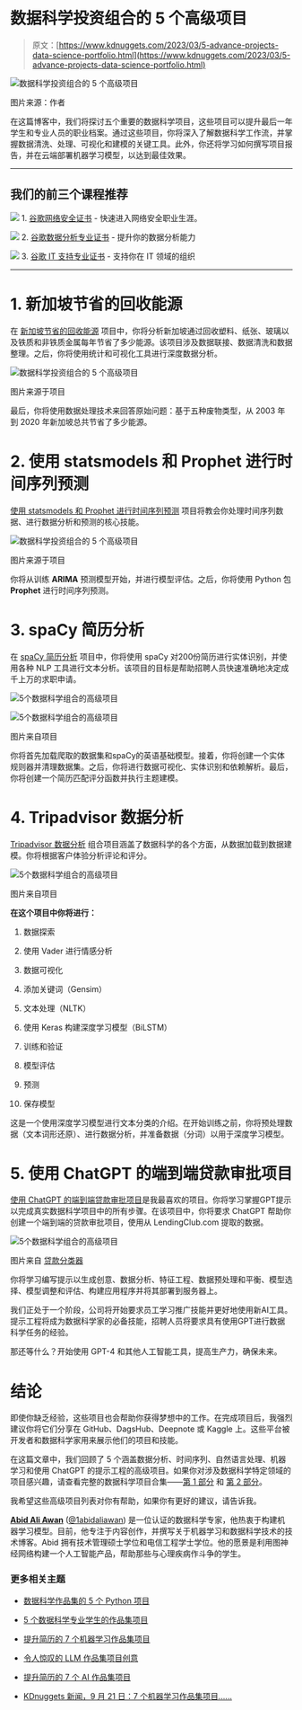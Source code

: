 # 数据科学投资组合的 5 个高级项目

> 原文：[https://www.kdnuggets.com/2023/03/5-advance-projects-data-science-portfolio.html](https://www.kdnuggets.com/2023/03/5-advance-projects-data-science-portfolio.html)

![数据科学投资组合的 5 个高级项目](../Images/fb06465ef8b3ae0c000762c937c9fa00.png)

图片来源：作者

在这篇博客中，我们将探讨五个重要的数据科学项目，这些项目可以提升最后一年学生和专业人员的职业档案。通过这些项目，你将深入了解数据科学工作流，并掌握数据清洗、处理、可视化和建模的关键工具。此外，你还将学习如何撰写项目报告，并在云端部署机器学习模型，以达到最佳效果。

* * *

## 我们的前三个课程推荐

![](../Images/0244c01ba9267c002ef39d4907e0b8fb.png) 1. [谷歌网络安全证书](https://www.kdnuggets.com/google-cybersecurity) - 快速进入网络安全职业生涯。

![](../Images/e225c49c3c91745821c8c0368bf04711.png) 2. [谷歌数据分析专业证书](https://www.kdnuggets.com/google-data-analytics) - 提升你的数据分析能力

![](../Images/0244c01ba9267c002ef39d4907e0b8fb.png) 3. [谷歌 IT 支持专业证书](https://www.kdnuggets.com/google-itsupport) - 支持你在 IT 领域的组织

* * *

# 1. 新加坡节省的回收能源

在 [新加坡节省的回收能源](https://towardsdatascience.com/annual-recycled-energy-saved-in-singapore-2d6bad49bfb2) 项目中，你将分析新加坡通过回收塑料、纸张、玻璃以及铁质和非铁质金属每年节省了多少能源。该项目涉及数据联接、数据清洗和数据整理。之后，你将使用统计和可视化工具进行深度数据分析。

![数据科学投资组合的 5 个高级项目](../Images/9e521cb60c08b7a7d35c4efb12c0f89a.png)

图片来源于项目

最后，你将使用数据处理技术来回答原始问题：基于五种废物类型，从 2003 年到 2020 年新加坡总共节省了多少能源。

# 2. 使用 statsmodels 和 Prophet 进行时间序列预测

[使用 statsmodels 和 Prophet 进行时间序列预测](/2023/03/time-series-forecasting-statsmodels-prophet.html) 项目将教会你处理时间序列数据、进行数据分析和预测的核心技能。

![数据科学投资组合的 5 个高级项目](../Images/68775083fc50530b9034b3aaf75f9464.png)

图片来源于项目

你将从训练 **ARIMA** 预测模型开始，并进行模型评估。之后，你将使用 Python 包 **Prophet** 进行时间序列预测。

# 3. spaCy 简历分析

在 [spaCy 简历分析](https://deepnote.com/@abid/spaCy-Resume-Analysis-81ba1e4b-7fa8-45fe-ac7a-0b7bf3da7826) 项目中，你将使用 spaCy 对200份简历进行实体识别，并使用各种 NLP 工具进行文本分析。该项目的目标是帮助招聘人员快速准确地决定成千上万的求职申请。

![5个数据科学组合的高级项目](../Images/27b64d453f9affb0634794f1259e30fb.png)

![5个数据科学组合的高级项目](../Images/c2a6a31ca378f3078d165059039e9947.png)

图片来自项目

你将首先加载爬取的数据集和spaCy的英语基础模型。接着，你将创建一个实体规则器并清理数据集。之后，你将进行数据可视化、实体识别和依赖解析。最后，你将创建一个简历匹配评分函数并执行主题建模。

# 4\. Tripadvisor 数据分析

[Tripadvisor 数据分析](https://deepnote.com/@abid/Trip-Advisor-Data-AnalysisML-f6060b39-d76c-4579-9648-a54bc8b5ffb5) 组合项目涵盖了数据科学的各个方面，从数据加载到数据建模。你将根据客户体验分析评论和评分。

![5个数据科学组合的高级项目](../Images/3f9977286c101c498608e7ad47c67cd4.png)

图片来自项目

**在这个项目中你将进行：**

1.  数据探索

1.  使用 Vader 进行情感分析

1.  数据可视化

1.  添加关键词（Gensim）

1.  文本处理（NLTK）

1.  使用 Keras 构建深度学习模型（BiLSTM）

1.  训练和验证

1.  模型评估

1.  预测

1.  保存模型

这是一个使用深度学习模型进行文本分类的介绍。在开始训练之前，你将预处理数据（文本词形还原）、进行数据分析，并准备数据（分词）以用于深度学习模型。

# 5\. 使用 ChatGPT 的端到端贷款审批项目

[使用 ChatGPT 的端到端贷款审批项目](https://www.datacamp.com/tutorial/chatgpt-data-science-projects)是我最喜欢的项目。你将学习掌握GPT提示以完成真实数据科学项目中的所有步骤。在该项目中，你将要求 ChatGPT 帮助你创建一个端到端的贷款审批项目，使用从 LendingClub.com 提取的数据。

![5个数据科学组合的高级项目](../Images/b2a665c60b9386374f790b77f3503685.png)

图片来自 [贷款分类器](https://huggingface.co/spaces/kingabzpro/Loan_Classifier)

你将学习编写提示以生成创意、数据分析、特征工程、数据预处理和平衡、模型选择、模型调整和评估、构建应用程序并将其部署到服务器上。

我们正处于一个阶段，公司将开始要求员工学习推广技能并更好地使用新AI工具。提示工程将成为数据科学家的必备技能，招聘人员将要求具有使用GPT进行数据科学任务的经验。

那还等什么？开始使用 GPT-4 和其他人工智能工具，提高生产力，确保未来。

# 结论

即使你缺乏经验，这些项目也会帮助你获得梦想中的工作。在完成项目后，我强烈建议你将它们分享在 GitHub、DagsHub、Deepnote 或 Kaggle 上。这些平台被开发者和数据科学家用来展示他们的项目和技能。

在这篇文章中，我们回顾了 5 个涵盖数据分析、时间序列、自然语言处理、机器学习和使用 ChatGPT 的提示工程的高级项目。如果你对涉及数据科学特定领域的项目感兴趣，请查看完整的数据科学项目合集——[第 1 部分](/2022/08/complete-collection-data-science-projects-part-1.html) 和 [第 2 部分](/2022/08/complete-collection-data-science-projects-part-2.html)。

我希望这些高级项目列表对你有帮助，如果你有更好的建议，请告诉我。

**[Abid Ali Awan](https://www.polywork.com/kingabzpro)** ([@1abidaliawan](https://twitter.com/1abidaliawan)) 是一位认证的数据科学专家，他热衷于构建机器学习模型。目前，他专注于内容创作，并撰写关于机器学习和数据科学技术的技术博客。Abid 拥有技术管理硕士学位和电信工程学士学位。他的愿景是利用图神经网络构建一个人工智能产品，帮助那些与心理疾病作斗争的学生。

### 更多相关主题

+   [数据科学作品集的 5 个 Python 项目](https://www.kdnuggets.com/2022/12/5-python-projects-data-science-portfolio.html)

+   [5 个数据科学专业学生的作品集项目](https://www.kdnuggets.com/5-portfolio-projects-for-final-year-data-science-students)

+   [提升简历的 7 个机器学习作品集项目](https://www.kdnuggets.com/2022/09/7-machine-learning-portfolio-projects-boost-resume.html)

+   [令人惊叹的 LLM 作品集项目创意](https://www.kdnuggets.com/llm-portfolio-projects-ideas-to-wow-employers)

+   [提升简历的 7 个 AI 作品集项目](https://www.kdnuggets.com/7-ai-portfolio-projects-to-boost-the-resume)

+   [KDnuggets 新闻，9 月 21 日：7 个机器学习作品集项目……](https://www.kdnuggets.com/2022/n37.html)
